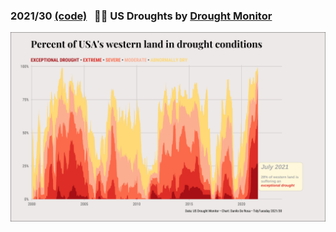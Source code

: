 ### 2021/30 [(code)](https://github.com/daniloderosa/TidyTuesday/blob/main/R/2021_30.Rmd) &nbsp; 👩‍🚒 US Droughts by [Drought Monitor](https://droughtmonitor.unl.edu/DmData/DataDownload.aspx)

![./plots/2021_30/2021_30_Droughts.png](https://raw.githubusercontent.com/daniloderosa/TidyTuesday/main/plots/2021_30/2021_30_Droughts.png)
